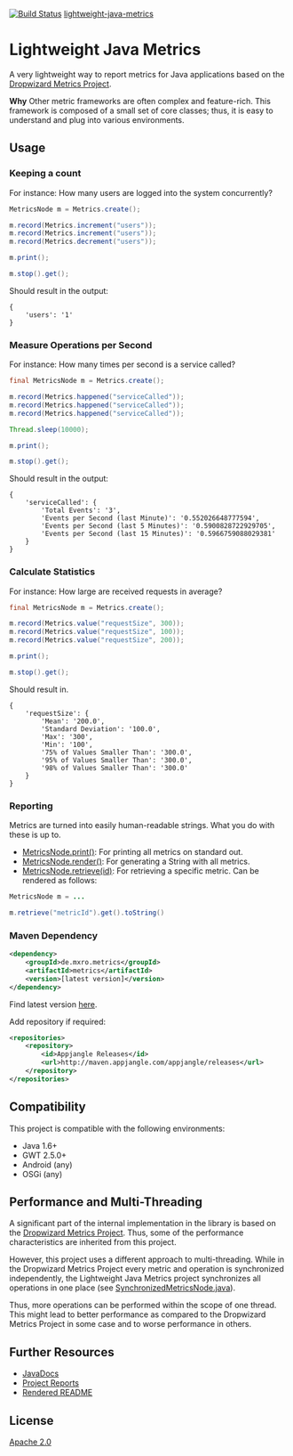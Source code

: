 [![Build Status](https://travis-ci.org/mxro/lightweight-java-metrics.svg?branch=master)](https://travis-ci.org/mxro/lightweight-java-metrics) <span class="octicon octicon-mark-github"></span> [lightweight-java-metrics](https://github.com/mxro/lightweight-java-metrics)

# Lightweight Java Metrics

A very lightweight way to report metrics for Java applications based on the [Dropwizard Metrics Project](https://dropwizard.github.io/metrics/3.1.0/).

**Why** Other metric frameworks are often complex and feature-rich. 
This framework is composed of a small set of core classes; thus, it is easy to understand and plug into various environments.

## Usage

### Keeping a count

For instance: How many users are logged into the system concurrently?

```java
MetricsNode m = Metrics.create();

m.record(Metrics.increment("users"));
m.record(Metrics.increment("users"));
m.record(Metrics.decrement("users"));

m.print();

m.stop().get();
```

Should result in the output:

```
{
    'users': '1'
}
```

### Measure Operations per Second

For instance: How many times per second is a service called?

```java
final MetricsNode m = Metrics.create();

m.record(Metrics.happened("serviceCalled"));
m.record(Metrics.happened("serviceCalled"));
m.record(Metrics.happened("serviceCalled"));

Thread.sleep(10000);

m.print();

m.stop().get();
```

Should result in the output:

```
{
    'serviceCalled': {
        'Total Events': '3',
        'Events per Second (last Minute)': '0.552026648777594',
        'Events per Second (last 5 Minutes)': '0.5900828722929705',
        'Events per Second (last 15 Minutes)': '0.5966759088029381'
    }
}
```

### Calculate Statistics

For instance: How large are received requests in average?

```Java
final MetricsNode m = Metrics.create();

m.record(Metrics.value("requestSize", 300));
m.record(Metrics.value("requestSize", 100));
m.record(Metrics.value("requestSize", 200));

m.print();

m.stop().get();
```

Should result in.

```
{
    'requestSize': {
        'Mean': '200.0',
        'Standard Deviation': '100.0',
        'Max': '300',
        'Min': '100',
        '75% of Values Smaller Than': '300.0',
        '95% of Values Smaller Than': '300.0',
        '98% of Values Smaller Than': '300.0'
    }
}
```

### Reporting

Metrics are turned into easily human-readable strings. What you do with these is up to.

- [MetricsNode.print()](http://modules.appjangle.com/lightweight-java-metrics/latest/apidocs/de/mxro/metrics/MetricsNode.html#print()): For printing all metrics on standard out.
- [MetricsNode.render()](http://modules.appjangle.com/lightweight-java-metrics/latest/apidocs/de/mxro/metrics/MetricsNode.html#render()): For generating a String with all metrics.
- [MetricsNode.retrieve(id)](http://modules.appjangle.com/lightweight-java-metrics/latest/apidocs/de/mxro/metrics/MetricsNode.html#retrieve(java.lang.String)): For retrieving a specific metric. Can be rendered as follows:

```java
MetricsNode m = ...

m.retrieve("metricId").get().toString()
```

### Maven Dependency

```xml
<dependency>
    <groupId>de.mxro.metrics</groupId>
	<artifactId>metrics</artifactId>
	<version>[latest version]</version>
</dependency>
```

Find latest version [here](http://modules.appjangle.com/lightweight-java-metrics/latest/project-summary.html).

Add repository if required:

```xml
<repositories>
	<repository>
		<id>Appjangle Releases</id>
		<url>http://maven.appjangle.com/appjangle/releases</url>
	</repository>
</repositories>
```

## Compatibility

This project is compatible with the following environments:

- Java 1.6+
- GWT 2.5.0+
- Android (any)
- OSGi (any)

## Performance and Multi-Threading

A significant part of the internal implementation in the library is based on the [Dropwizard Metrics Project](https://dropwizard.github.io/metrics/3.1.0/). 
Thus, some of the performance characteristics are inherited from this project.

However, this project uses a different approach to multi-threading. While in the Dropwizard Metrics Project every metric and operation is synchronized 
independently, the Lightweight Java Metrics project synchronizes all operations in one place (see [SynchronizedMetricsNode.java](http://modules.appjangle.com/lightweight-java-metrics/latest/xref/de/mxro/metrics/internal/SynchronizedMetricsNode.html)).

Thus, more operations can be performed within the scope of one thread. This might lead to better performance as compared to the Dropwizard Metrics Project in some case and to worse performance in others. 

## Further Resources

- [JavaDocs](http://modules.appjangle.com/lightweight-java-metrics/latest/apidocs/)
- [Project Reports](http://modules.appjangle.com/lightweight-java-metrics/latest/project-reports.html)
- [Rendered README](http://documentup.com/mxro/lightweight-java-metrics)


## License

[Apache 2.0](https://github.com/mxro/lightweight-java-metrics/blob/master/LICENSE.TXT)
